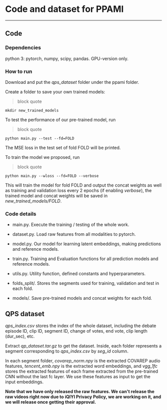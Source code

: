 # Code and dataset for PPAMI

----
## Code
### Dependencies
python 3: pytorch, numpy, scipy, pandas. GPU-version only.

### How to run
Download and put the *qps_dataset* folder under the ppami folder.

Create a folder to save your own trained models:
>block quote

    mkdir new_trained_models
To test the performance of our pre-trained model, run
>block quote

    python main.py --test --fd=FOLD
The MSE loss in the test set of fold FOLD will be printed.

To train the model we proposed, run
>block quote

    python main.py --wloss --fd=FOLD --verbose
This will train the model for fold FOLD and output the concat weights as well as training and validation loss every 2 epochs (if enabling *verbose*), the trained model and concat weights  will be saved in *new\_trained\_models/FOLD*.

### Code details
* main.py. Execute the training / testing of the whole work.

* dataset.py. Load raw features from all modalities to pytorch.

* model.py. Our model for learning latent embeddings, making predictions and reference models.

* train.py. Training and Evaluation functions for all prediction models and reference models.

* utils.py. Utility function, defined constants and hyperparameters.

* folds_split/. Stores the segments used for training, validation and test in each fold.

* models/. Save pre-trained models and concat weights for each fold.

## QPS dataset
*qps\_index.csv* stores the index of the whole dataset, including the debate episode ID, clip ID, segment ID, change of votes, end vote, clip length (dur_sec), etc.

Extract *qp\_dataset.tar.gz* to get the dataset.  Inside, each folder represents a segment corresponding to *qps\_index.csv* by *seg\_id* column. 

In each segment folder, *covarep\_norm.npy* is the extracted COVAREP audio features, *tencent\_emb.npy* is the extracted word embeddings, and *vgg_1fc* stores the extracted features of each frame extracted from the pre-trained CNN without the last fc layer. We use these features as input to get the input embeddings.

**Note that we have only released the raw features. We can't release the raw videos right now due to iQIYI Privacy Policy, we are working on it, and we will release once getting their approval.**
